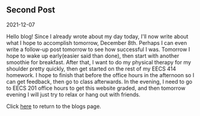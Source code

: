## Second Post
2021-12-07

Hello blog! Since I already wrote about my day today, I'll now write about what I hope to accomplish tomorrow, December 8th. Perhaps I can even write a follow-up post tomorrow to see how successful I was. Tomorrow I hope to wake up early(easier said than done), then start with another smoothie for breakfast. After that, I want to do my physical therapy for my shoulder pretty quickly, then get started on the rest of my EECS 414 homework. I hope to finish that before the office hours in the afternoon so I can get feedback, then go to class afterwards. In the evening, I need to go to EECS 201 office hours to get this website graded, and then tomorrow evening I will just try to relax or hang out with friends.  

Click [here]() to return to the blogs page.
